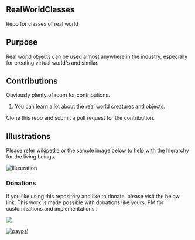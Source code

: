 ## RealWorldClasses
Repo for classes of real world

## Purpose
Real world objects can be used almost anywhere in the industry, especially for creating virtual world's and similar.

## Contributions
Obviously plenty of room for contributions. 
1. You can learn a lot about the real world creatures and objects.

Clone this repo and submit a pull request for the contribution.

## Illustrations
Please refer wikipedia or the sample image below to help with the hierarchy for the living beings.

![illustration](https://stylesatlife.com/wp-content/uploads/2018/04/Animal-classification.jpg.webp__)

### Donations

If you like using this repository and like to donate, please visit the below link. This work is made possible with donations like yours. PM for customizations and implementations .

<a href="https://www.buymeacoffee.com/ragavendra"><img src="https://img.buymeacoffee.com/button-api/?text=Buy me a pop&emoji=🥃&slug=ragavendra&button_colour=FFDD00&font_colour=000000&font_family=Cookie&outline_colour=000000&coffee_colour=ffffff" /></a>

[![paypal](https://www.paypalobjects.com/en_US/i/btn/btn_donateCC_LG.gif)](https://www.paypal.com/cgi-bin/webscr?cmd=_s-xclick&hosted_button_id=ZKRHDCLG22EJA)
